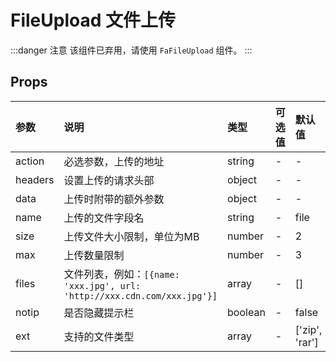 # FileUpload 文件上传 <Badge type="danger" text="v5.6.0 弃用" />

:::danger 注意
该组件已弃用，请使用 `FaFileUpload` 组件。
:::

## Props

| 参数    | 说明                                                                     | 类型    | 可选值 | 默认值         |
| :------ | :----------------------------------------------------------------------- | :------ | :----- | :------------- |
| action  | 必选参数，上传的地址                                                     | string  | -      | -              |
| headers | 设置上传的请求头部                                                       | object  | -      | -              |
| data    | 上传时附带的额外参数                                                     | object  | -      | -              |
| name    | 上传的文件字段名                                                         | string  | -      | file           |
| size    | 上传文件大小限制，单位为MB                                               | number  | -      | 2              |
| max     | 上传数量限制                                                             | number  | -      | 3              |
| files   | 文件列表，例如：`[{name: 'xxx.jpg', url: 'http://xxx.cdn.com/xxx.jpg'}]` | array   | -      | []             |
| notip   | 是否隐藏提示栏                                                           | boolean | -      | false          |
| ext     | 支持的文件类型                                                           | array   | -      | ['zip', 'rar'] |